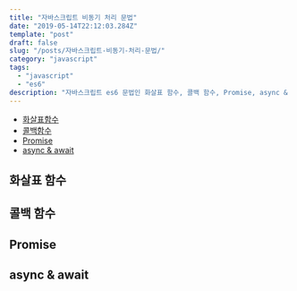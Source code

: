 ```yaml
---
title: "자바스크립트 비동기 처리 문법"
date: "2019-05-14T22:12:03.284Z"
template: "post"
draft: false
slug: "/posts/자바스크립트-비동기-처리-문법/"
category: "javascript"
tags:
  - "javascript"
  - "es6"
description: "자바스크립트 es6 문법인 화살표 함수, 콜백 함수, Promise, async & await에 대해 알아보기"
---
```


- [화살표함수](#화살표-함수)
- [콜백함수](#콜백-함수)
- [Promise](#promise)
- [async & await](#async-&-await)



## 화살표 함수


## 콜백 함수



## Promise



## async & await

